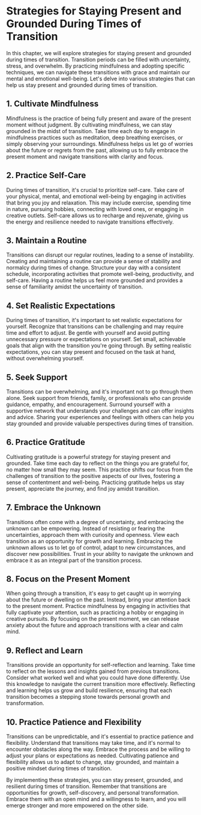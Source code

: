 # Strategies for Staying Present and Grounded During Times of Transition

In this chapter, we will explore strategies for staying present and grounded during times of transition. Transition periods can be filled with uncertainty, stress, and overwhelm. By practicing mindfulness and adopting specific techniques, we can navigate these transitions with grace and maintain our mental and emotional well-being. Let's delve into various strategies that can help us stay present and grounded during times of transition.

## 1\. Cultivate Mindfulness

Mindfulness is the practice of being fully present and aware of the present moment without judgment. By cultivating mindfulness, we can stay grounded in the midst of transition. Take time each day to engage in mindfulness practices such as meditation, deep breathing exercises, or simply observing your surroundings. Mindfulness helps us let go of worries about the future or regrets from the past, allowing us to fully embrace the present moment and navigate transitions with clarity and focus.

## 2\. Practice Self-Care

During times of transition, it's crucial to prioritize self-care. Take care of your physical, mental, and emotional well-being by engaging in activities that bring you joy and relaxation. This may include exercise, spending time in nature, pursuing hobbies, connecting with loved ones, or engaging in creative outlets. Self-care allows us to recharge and rejuvenate, giving us the energy and resilience needed to navigate transitions effectively.

## 3\. Maintain a Routine

Transitions can disrupt our regular routines, leading to a sense of instability. Creating and maintaining a routine can provide a sense of stability and normalcy during times of change. Structure your day with a consistent schedule, incorporating activities that promote well-being, productivity, and self-care. Having a routine helps us feel more grounded and provides a sense of familiarity amidst the uncertainty of transition.

## 4\. Set Realistic Expectations

During times of transition, it's important to set realistic expectations for yourself. Recognize that transitions can be challenging and may require time and effort to adjust. Be gentle with yourself and avoid putting unnecessary pressure or expectations on yourself. Set small, achievable goals that align with the transition you're going through. By setting realistic expectations, you can stay present and focused on the task at hand, without overwhelming yourself.

## 5\. Seek Support

Transitions can be overwhelming, and it's important not to go through them alone. Seek support from friends, family, or professionals who can provide guidance, empathy, and encouragement. Surround yourself with a supportive network that understands your challenges and can offer insights and advice. Sharing your experiences and feelings with others can help you stay grounded and provide valuable perspectives during times of transition.

## 6\. Practice Gratitude

Cultivating gratitude is a powerful strategy for staying present and grounded. Take time each day to reflect on the things you are grateful for, no matter how small they may seem. This practice shifts our focus from the challenges of transition to the positive aspects of our lives, fostering a sense of contentment and well-being. Practicing gratitude helps us stay present, appreciate the journey, and find joy amidst transition.

## 7\. Embrace the Unknown

Transitions often come with a degree of uncertainty, and embracing the unknown can be empowering. Instead of resisting or fearing the uncertainties, approach them with curiosity and openness. View each transition as an opportunity for growth and learning. Embracing the unknown allows us to let go of control, adapt to new circumstances, and discover new possibilities. Trust in your ability to navigate the unknown and embrace it as an integral part of the transition process.

## 8\. Focus on the Present Moment

When going through a transition, it's easy to get caught up in worrying about the future or dwelling on the past. Instead, bring your attention back to the present moment. Practice mindfulness by engaging in activities that fully captivate your attention, such as practicing a hobby or engaging in creative pursuits. By focusing on the present moment, we can release anxiety about the future and approach transitions with a clear and calm mind.

## 9\. Reflect and Learn

Transitions provide an opportunity for self-reflection and learning. Take time to reflect on the lessons and insights gained from previous transitions. Consider what worked well and what you could have done differently. Use this knowledge to navigate the current transition more effectively. Reflecting and learning helps us grow and build resilience, ensuring that each transition becomes a stepping stone towards personal growth and transformation.

## 10\. Practice Patience and Flexibility

Transitions can be unpredictable, and it's essential to practice patience and flexibility. Understand that transitions may take time, and it's normal to encounter obstacles along the way. Embrace the process and be willing to adjust your plans or expectations as needed. Cultivating patience and flexibility allows us to adapt to change, stay grounded, and maintain a positive mindset during times of transition.

By implementing these strategies, you can stay present, grounded, and resilient during times of transition. Remember that transitions are opportunities for growth, self-discovery, and personal transformation. Embrace them with an open mind and a willingness to learn, and you will emerge stronger and more empowered on the other side.
